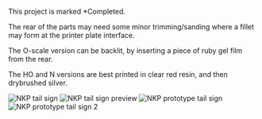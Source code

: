 This project is marked *Completed.

The rear of the parts may need some minor trimming/sanding where a fillet may form at the printer plate interface.

The O-scale version can be backlit, by inserting a piece of ruby gel film from the rear.

The HO and N versions are best printed in clear red resin, and then drybrushed silver.

![NKP tail sign](https://github.com/user-attachments/assets/25c6b610-4a8a-491e-9cc5-0ea50271c1b8)
![NKP tail sign preview](https://github.com/user-attachments/assets/59722e5c-8df2-4cd3-bf8f-9168d97cb7ef)
![NKP prototype tail sign](https://github.com/user-attachments/assets/7a0da48b-8dea-415d-953b-2b9923d60f37)
![NKP prototype tail sign 2](https://github.com/user-attachments/assets/917a24f3-0cd4-4370-971b-13c65e79705f)
